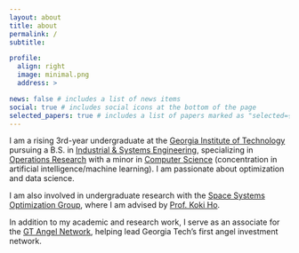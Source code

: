 ```yaml
---
layout: about
title: about
permalink: /
subtitle:

profile:
  align: right
  image: minimal.png
  address: >

news: false # includes a list of news items
social: true # includes social icons at the bottom of the page
selected_papers: true # includes a list of papers marked as "selected={true}"
---
```


<!-- Write your biography here. Tell the world about yourself. Link to your favorite [subreddit](http://reddit.com). You can put a picture in, too. The code is already in, just name your picture `prof_pic.jpg` and put it in the `img/` folder.

Put your address / P.O. box / other info right below your picture. You can also disable any these elements by editing `profile` property of the YAML header of your `_pages/about.md`. Edit `_bibliography/papers.bib` and Jekyll will render your [publications page](/al-folio/publications/) automatically.

Link to your social media connections, too. This theme is set up to use [Font Awesome icons](http://fortawesome.github.io/Font-Awesome/) and [Academicons](https://jpswalsh.github.io/academicons/), like the ones below. Add your Facebook, Twitter, LinkedIn, Google Scholar, or just disable all of them. -->
<!--  -->

I am a rising 3rd-year undergraduate at the [Georgia Institute of Technology](http://gatech.edu) pursuing a B.S. in [Industrial & Systems Engineering](https://www.isye.gatech.edu/), specializing in [Operations Research](https://www.isye.gatech.edu/academics/undergraduate/degrees/operations-research) with a minor in [Computer Science](https://www.cc.gatech.edu/) (concentration in artificial intelligence/machine learning). I am passionate about optimization and data science.

I am also involved in undergraduate research with the [Space Systems Optimization Group](https://ssog.ae.gatech.edu/), where I am advised by [Prof. Koki Ho](https://ae.gatech.edu/directory/person/koki-ho).

In addition to my academic and research work, I serve as an associate for the [GT Angel Network](https://gtangelnetwork.com), helping lead Georgia Tech’s first angel investment network.
